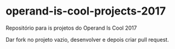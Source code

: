 # operand-is-cool-projects-2017
Repositório para is projetos do Operand Is Cool 2017

Dar fork no projeto vazio, desenvolver e depois criar pull request.
